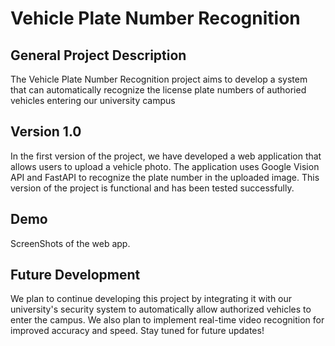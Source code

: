 # Vehicle Plate Number Recognition
## General Project Description
The Vehicle Plate Number Recognition project aims to develop a system that can automatically recognize the license plate numbers of authoried vehicles entering our university campus 

## Version 1.0
In the first version of the project, we have developed a web application that allows users to upload a vehicle photo. The application uses Google Vision API and FastAPI to recognize the plate number in the uploaded image. This version of the project is functional and has been tested successfully.

## Demo 
ScreenShots of the web app. 

## Future Development
We plan to continue developing this project by integrating it with our university's security system to automatically allow authorized vehicles to enter the campus. We also plan to implement real-time video recognition for improved accuracy and speed. Stay tuned for future updates!
